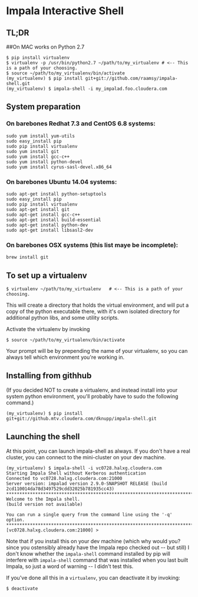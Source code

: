 # Impala Interactive Shell

## TL;DR

##On MAC works on Python 2.7  
```
$ pip install virtualenv
$ virtualenv -p /usr/bin/python2.7 ~/path/to/my_virtualenv # <-- This is a path of your choosing.
$ source ~/path/to/my_virtualenv/bin/activate
(my_virtualenv) $ pip install git+git://github.com/raamsy/impala-shell.git
(my_virtualenv) $ impala-shell -i my_impalad.foo.cloudera.com
```

## System preparation

### On barebones Redhat 7.3 and CentOS 6.8 systems:

```
sudo yum install yum-utils
sudo easy_install pip
sudo pip install virtualenv
sudo yum install git
sudo yum install gcc-c++
sudo yum install python-devel
sudo yum install cyrus-sasl-devel.x86_64
```

### On barebones Ubuntu 14.04 systems:

```
sudo apt-get install python-setuptools
sudo easy_install pip
sudo pip install virtualenv
sudo apt-get install git
sudo apt-get install gcc-c++
sudo apt-get install build-essential
sudo apt-get install python-dev
sudo apt-get install libsasl2-dev
```

### On barebones OSX systems (this list maye be incomplete):

```
brew install git
```

## To set up a virtualenv

```
$ virtualenv ~/path/to/my_virtualenv   # <-- This is a path of your choosing.
```

This will create a directory that holds the virtual environment, and will put a
copy of the python executable there, with it's own isolated directory for
additional python libs, and some utility scripts.

Activate the virtualenv by invoking

```
$ source ~/path/to/my_virtualenv/bin/activate
```

Your prompt will be by prepending the name of your virtualenv, so you can
always tell which environment you're working in.


## Installing from githhub

(If you decided NOT to create a virtualenv, and instead install into your
system python environment, you'll probably have to sudo the following command.)

```
(my_virtualenv) $ pip install git+git://github.mtv.cloudera.com/dknupp/impala-shell.git
```


## Launching the shell

At this point, you can launch impala-shell as always. If you don't have a real
cluster, you can connect to the mini-cluster on your dev machine.

```
(my_virtualenv) $ impala-shell -i vc0728.halxg.cloudera.com
Starting Impala Shell without Kerberos authentication
Connected to vc0728.halxg.cloudera.com:21000
Server version: impalad version 2.9.0-SNAPSHOT RELEASE (build 2cd110014da78d3497529cdd32025b781935cc43)
***********************************************************************************
Welcome to the Impala shell.
(build version not available)

You can run a single query from the command line using the '-q' option.
***********************************************************************************
[vc0728.halxg.cloudera.com:21000] >
```

Note that if you install this on your dev machine (which why would you? since
you ostensibly already have the Impala repo checked out -- but still) I don't
know whether the ```impala-shell``` command installed by pip will interfere with
```impala-shell``` command that was installed when you last built Impala, so
just a word of warning -- I didn't test this.

If you've done all this in a ```virtualenv```, you can deactivate it by invoking:

```
$ deactivate
```
